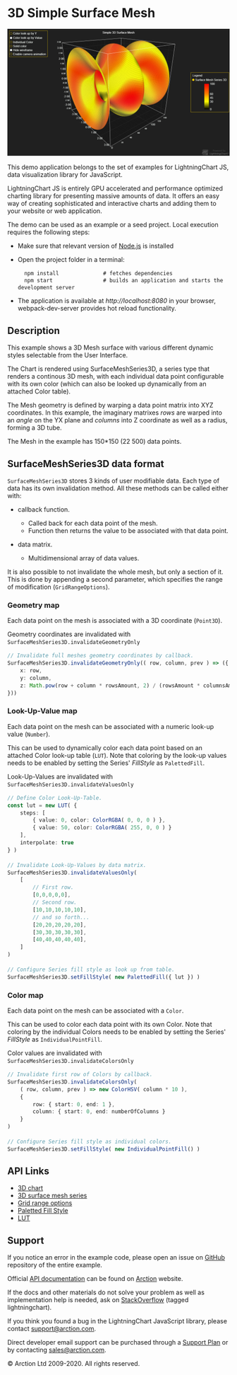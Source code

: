 # 3D Simple Surface Mesh

![3D Simple Surface Mesh](3dSimpleSurfaceMesh.png)

This demo application belongs to the set of examples for LightningChart JS, data visualization library for JavaScript.

LightningChart JS is entirely GPU accelerated and performance optimized charting library for presenting massive amounts of data. It offers an easy way of creating sophisticated and interactive charts and adding them to your website or web application.

The demo can be used as an example or a seed project. Local execution requires the following steps:

- Make sure that relevant version of [Node.js](https://nodejs.org/en/download/) is installed
- Open the project folder in a terminal:

        npm install              # fetches dependencies
        npm start                # builds an application and starts the development server

- The application is available at *http://localhost:8080* in your browser, webpack-dev-server provides hot reload functionality.


## Description

This example shows a 3D Mesh surface with various different dynamic styles selectable from the User Interface.

The Chart is rendered using SurfaceMeshSeries3D, a series type that renders a continous 3D mesh, with each individual data point configurable with its own color (which can also be looked up dynamically from an attached Color table).

The Mesh geometry is defined by warping a data point matrix into XYZ coordinates.
In this example, the imaginary matrixes *rows* are warped into an *angle* on the YX plane and *columns* into Z coordinate as well as a radius, forming a 3D tube.

The Mesh in the example has 150*150 (22 500) data points.

## SurfaceMeshSeries3D data format

`SurfaceMeshSeries3D` stores 3 kinds of user modifiable data.
Each type of data has its own invalidation method. All these methods can be called either with:
- callback function.
    * Called back for each data point of the mesh.
    * Function then returns the value to be associated with that data point.

- data matrix.
    * Multidimensional array of data values.

It is also possible to not invalidate the whole mesh, but only a section of it. This is done by appending a second parameter, which specifies the range of modification (`GridRangeOptions`).


### Geometry map

Each data point on the mesh is associated with a 3D coordinate (`Point3D`).

Geometry coordinates are invalidated with `SurfaceMeshSeries3D.invalidateGeometryOnly`
```typescript
// Invalidate full meshes geometry coordinates by callback.
SurfaceMeshSeries3D.invalidateGeometryOnly(( row, column, prev ) => ({
    x: row,
    y: column,
    z: Math.pow(row + column * rowsAmount, 2) / (rowsAmount * columnsAmount)
}))
```

### Look-Up-Value map

Each data point on the mesh can be associated with a numeric look-up value (`Number`).

This can be used to dynamically color each data point based on an attached Color look-up table (`LUT`).
Note that coloring by the look-up values needs to be enabled by setting the Series' *FillStyle* as `PalettedFill`.

Look-Up-Values are invalidated with  `SurfaceMeshSeries3D.invalidateValuesOnly`
```typescript
// Define Color Look-Up-Table.
const lut = new LUT( {
    steps: [
        { value: 0, color: ColorRGBA( 0, 0, 0 ) },
        { value: 50, color: ColorRGBA( 255, 0, 0 ) }
    ],
    interpolate: true
} )

// Invalidate Look-Up-Values by data matrix.
SurfaceMeshSeries3D.invalidateValuesOnly(
    [
        // First row.
        [0,0,0,0,0],
        // Second row.
        [10,10,10,10,10],
        // and so forth...
        [20,20,20,20,20],
        [30,30,30,30,30],
        [40,40,40,40,40],
    ]
)

// Configure Series fill style as look up from table.
SurfaceMeshSeries3D.setFillStyle( new PalettedFill({ lut }) )
```

### Color map

Each data point on the mesh can be associated with a `Color`.

This can be used to color each data point with its own Color.
Note that coloring by the individual Colors needs to be enabled by setting the Series' *FillStyle* as `IndividualPointFill`.

Color values are invalidated with  `SurfaceMeshSeries3D.invalidateColorsOnly`
```typescript
// Invalidate first row of Colors by callback.
SurfaceMeshSeries3D.invalidateColorsOnly(
    ( row, column, prev ) => new ColorHSV( column * 10 ),
    {
        row: { start: 0, end: 1 },
        column: { start: 0, end: numberOfColumns }
    }
)

// Configure Series fill style as individual colors.
SurfaceMeshSeries3D.setFillStyle( new IndividualPointFill() )
```


## API Links

* [3D chart]
* [3D surface mesh series]
* [Grid range options]
* [Paletted Fill Style]
* [LUT]


## Support

If you notice an error in the example code, please open an issue on [GitHub][0] repository of the entire example.

Official [API documentation][1] can be found on [Arction][2] website.

If the docs and other materials do not solve your problem as well as implementation help is needed, ask on [StackOverflow][3] (tagged lightningchart).

If you think you found a bug in the LightningChart JavaScript library, please contact support@arction.com.

Direct developer email support can be purchased through a [Support Plan][4] or by contacting sales@arction.com.

[0]: https://github.com/Arction/
[1]: https://www.arction.com/lightningchart-js-api-documentation/
[2]: https://www.arction.com
[3]: https://stackoverflow.com/questions/tagged/lightningchart
[4]: https://www.arction.com/support-services/

© Arction Ltd 2009-2020. All rights reserved.


[3D chart]: https://www.arction.com/lightningchart-js-api-documentation/v3.0.1/classes/chart3d.html
[3D surface mesh series]: https://www.arction.com/lightningchart-js-api-documentation/v3.0.1/classes/surfacemeshseries3d.html
[Grid range options]: https://www.arction.com/lightningchart-js-api-documentation/v3.0.1/interfaces/gridrangeoptions.html
[Paletted Fill Style]: https://www.arction.com/lightningchart-js-api-documentation/v3.0.1/classes/palettedfill.html
[LUT]: https://www.arction.com/lightningchart-js-api-documentation/v3.0.1/classes/lut.html

